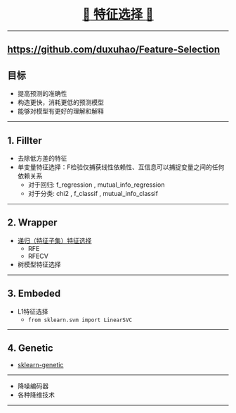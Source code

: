 [<h1 align = "center">:rocket: 特征选择 :facepunch:</h1>][1]

---
https://github.com/duxuhao/Feature-Selection
---
## 目标
- 提高预测的准确性
- 构造更快，消耗更低的预测模型
- 能够对模型有更好的理解和解释

---
## 1. Fillter
- 去除低方差的特征
- 单变量特征选择：F检验仅捕获线性依赖性、互信息可以捕捉变量之间的任何依赖关系
    - 对于回归: f_regression , mutual_info_regression
    - 对于分类: chi2 , f_classif , mutual_info_classif

---
## 2. Wrapper
- [递归（特征子集）特征选择][2]
    - RFE
    - RFECV
- 树模型特征选择

---
## 3. Embeded
- L1特征选择
  - `from sklearn.svm import LinearSVC`

---
## 4. Genetic
- [sklearn-genetic][3]

---
- 降噪编码器
- 各种降维技术

---
[1]: https://www.cnblogs.com/stevenlk/p/6543628.html
[2]: https://github.com/Jie-Yuan/DataMining/edit/master/3_FeatureEngineering/3_FeatureSelection/RFE.md
[3]: https://github.com/manuel-calzolari/sklearn-genetic
